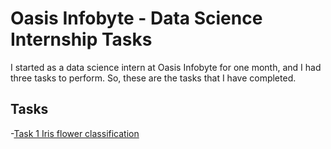 # Oasis Infobyte - Data Science Internship Tasks
I started as a data science intern at Oasis Infobyte for one month, and I had three tasks to perform.
So, these are the tasks that I have completed.

## Tasks
-[Task 1 Iris flower classification](https://github.com/Mohammadfaraz26/Oasis-Infobyte-Tasks/blob/main/Task-1%20Iris%20flower%20classification/Task1.ipynb)
